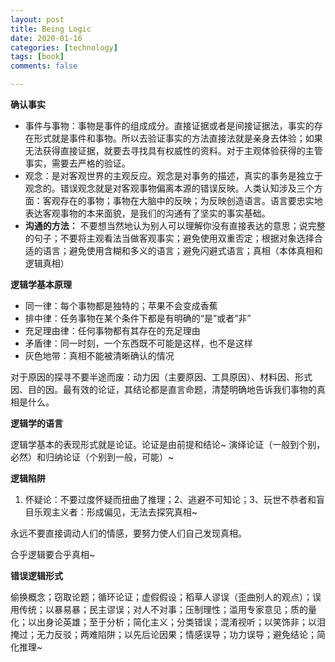```yaml
---
layout: post
title: Being Logic
date: 2020-01-16
categories: [technology]
tags: [book]
comments: false

---
```






**确认事实**

- 事件与事物：事物是事件的组成成分。直接证据或者是间接证据法，事实的存在形式就是事件和事物。所以去验证事实的方法直接法就是亲身去体验；如果无法获得直接证据，就要去寻找具有权威性的资料。对于主观体验获得的主管事实，需要去严格的验证。
- 观念：是对客观世界的主观反应。观念是对事务的描述，真实的事务是独立于观念的。错误观念就是对客观事物偏离本源的错误反映。人类认知涉及三个方面：客观存在的事物；事物在大脑中的反映；为反映创造语言。语言要忠实地表达客观事物的本来面貌，是我们的沟通有了坚实的事实基础。
- **沟通的方法：** 不要想当然地认为别人可以理解你没有直接表达的意思；说完整的句子；不要将主观看法当做客观事实；避免使用双重否定；根据对象选择合适的语言；避免使用含糊和多义的语言；避免闪避式语言；真相（本体真相和逻辑真相）

**逻辑学基本原理**

- 同一律：每个事物都是独特的；苹果不会变成香蕉
- 排中律：任务事物在某个条件下都是有明确的“是”或者“非”
- 充足理由律：任何事物都有其存在的充足理由
- 矛盾律：同一时刻，一个东西既不可能是这样，也不是这样
- 灰色地带：真相不能被清晰确认的情况

对于原因的探寻不要半途而废：动力因（主要原因、工具原因）、材料因、形式因、目的因。最有效的论证，其结论都是直言命题，清楚明确地告诉我们事物的真相是什么。

**逻辑学的语言**

逻辑学基本的表现形式就是论证。论证是由前提和结论~ 演绎论证（一般到个别，必然）和归纳论证（个别到一般，可能）~ 

**逻辑陷阱**

1. 怀疑论：不要过度怀疑而扭曲了推理；2、逃避不可知论；3、玩世不恭者和盲目乐观主义者：形成偏见，无法去探究真相~ 

永远不要直接调动人们的情感，要努力使人们自己发现真相。

合乎逻辑要合乎真相~ 

**错误逻辑形式**

偷换概念；窃取论题；循环论证；虚假假设；稻草人谬误（歪曲别人的观点）；误用传统；以暴易暴；民主谬误；对人不对事；压制理性；滥用专家意见；质的量化；以出身论英雄；至于分析；简化主义；分类错误；混淆视听；以笑饰非；以泪掩过；无力反驳；两难陷阱；以先后论因果；情感误导；功力误导；避免结论；简化推理~